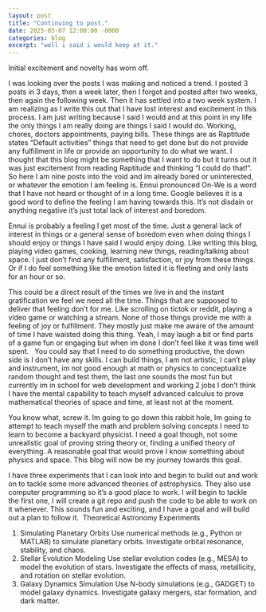 ```yaml
---
layout: post
title: "Continuing to post."
date: 2025-05-07 12:00:00 -0000
categories: blog
excerpt: "well i said i would keep at it."
---
```

Initial excitement and novelty has worn off.

I was looking over the posts I was making and noticed a trend. I posted 3 posts in 3 days, then a week later, then I forgot and posted after two weeks, then again the following week. Then it has settled into a two week system. I am realizing as I write this out that I have lost interest and excitement in this process. I am just writing because I said I would and at this point in my life the only things I am really doing are things I said I would do. Working, chores, doctors appointments, paying bills. These things are as Raptitude states “Default activities” things that need to get done but do not provide any fulfillment in life or provide an opportunity to do what we want. I thought that this blog might be something that I want to do but it turns out it was just excitement from reading Raptitude and thinking “I could do that!”. So here I am nine posts into the void and im already bored or uninterested, or whatever the emotion I am feeling is. Ennui pronounced On-We is a word that I have not heard or thought of in a long time. Google believes it is a good word to define the feeling I am having towards this. It’s not disdain or anything negative it’s just total lack of interest and boredom.

Ennui is probably a feeling I get most of the time. Just a general lack of interest in things or a general sense of boredom even when doing things I should enjoy or things I have said I would enjoy doing. Like writing this blog, playing video games, cooking, learning new things, reading/talking about space. I just don’t find any fulfillment, satisfaction, or joy from these things. Or if I do feel something like the emotion listed it is fleeting and only lasts for an hour or so.

This could be a direct result of the times we live in and the instant gratification we feel we need all the time. Things that are supposed to deliver that feeling don’t for me. Like scrolling on tictok or reddit, playing a video game or watching a stream. None of those things provide me with a feeling of joy or fulfillment. They mostly just make me aware of the amount of time I have waisted doing this thing. Yeah, I may laugh a bit or find parts of a game fun or engaging but when im done I don’t feel like it was time well spent.  
You could say that I need to do something productive, the down side is I don’t have any skills. I can build things, I am not artistic, I can’t play and instrument, im not good enough at math or physics to conceptualize random thought and test them, the last one sounds the most fun but currently im in school for web development and working 2 jobs I don’t think I have the mental capability to teach myself advanced calculus to prove mathematical theories of space and time, at least not at the moment.

You know what, screw it. Im going to go down this rabbit hole, Im going to attempt to teach myself the math and problem solving concepts I need to learn to become a backyard physicist. I need a goal though, not some unrealistic goal of proving string theory or, finding a unified theory of everything. A reasonable goal that would prove I know something about physics and space. This blog will now be my journey towards this goal.

I have three experiments that I can look into and begin to build out and work on to tackle some more advanced theories of astrophysics. They also use computer programming so it’s a good place to work. I will begin to tackle the first one, I will create a git repo and push the code to be able to work on it whenever. This sounds fun and exciting, and I have a goal and will build out a plan to follow it. 
 Theoretical Astronomy Experiments
1. Simulating Planetary Orbits
   Use numerical methods (e.g., Python or MATLAB) to simulate planetary orbits. Investigate orbital resonance, stability, and chaos.
2. Stellar Evolution Modeling
   Use stellar evolution codes (e.g., MESA) to model the evolution of stars. Investigate the effects of mass, metallicity, and rotation on stellar evolution.
3. Galaxy Dynamics Simulation
   Use N-body simulations (e.g., GADGET) to model galaxy dynamics. Investigate galaxy mergers, star formation, and dark matter.
